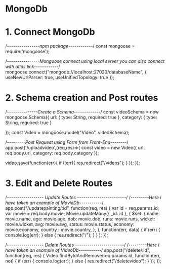 # MongoDb

# 1. Connect MongoDb
   
/*----------------npm package------------*/
const mongoose = require('mongoose');


/*----------------Mongoose connect using local server you can also connect with atlas link------------*/
mongoose.connect("mongodb://localhost:27020/databaseName", {
  useNewUrlParser: true,
  useUnifiedTopology: true
});


# 2. Schema creation and Post routes
  
  /*---------------Create a Schema-------------*/
const videoSchema = new mongoose.Schema({
  url: {
      type: String,
      required: true
  },
  category: {
    type: String,
    required: true
  }
  
});
const Video = mongoose.model("Video", videoSchema);

/*---------Post Request using Form from Front-End--------*/
app.post('/uploadvideo',(req,res)=>{
  const video = new Video({
    url: req.body.url,
    category: req.body.category
  });
  
  video.save(function(err){
    if (!err){
        res.redirect("/videos");
    }
  });
});
   
# 3. Edit and Delete Routes
   
   /*------------------ Update Routes ------------------------*/
/*---------Here i have taken an example of MovieDb-----------*/
app.post("/updatepainting/:id", function(req, res) {
  var id = req.params.id;
  var movie = req.body.movie;
  Movie.updateMany({
      _id: id
    }, {
      $set: {
        name: movie.name,
        age: movie.age,
        dob: movie.dob,
        runs: movie.runs,
        wicket: movie.wicket,
        avg: movie.avg,
        status: movie.status,
        economy: movie.economy,
        country : movie.country,
      },
    },
    function(err, data) {
      if (err) {
        console.log(err);
      } else {
        res.redirect("/");
      }
    }
  );
});



/*------------------ Delete Routes ------------------------*/
/*---------Here i have taken an example of VideoDb-----------*/
app.post("/delete/:id", function(req, res) {
  Video.findByIdAndRemove(req.params.id, function(err, not) {
    if (err) {
      console.log(err);
    } else {
      res.redirect("/deletevideo");
    }
  });
});
